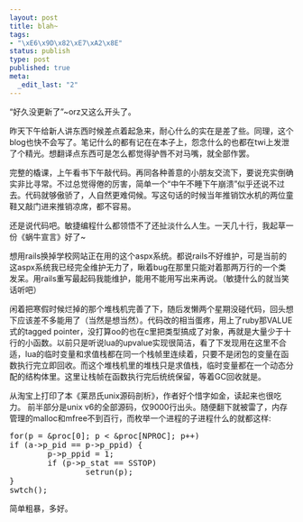 ```yaml
--- 
layout: post
title: blah~
tags: 
- "\xE6\x9D\x82\xE7\xA2\x8E"
status: publish
type: post
published: true
meta: 
  _edit_last: "2"
---
```

“好久没更新了”~orz又这么开头了。

昨天下午给新人讲东西时候差点着起急来，耐心什么的实在是差了些。同理，这个blog也快不会写了。笔记什么的都有记在在本子上，怨念什么的也都在twi上发泄了个精光。想翻译点东西可是怎么都觉得驴唇不对马嘴，就全部作罢。

完整的橇课，上午看书下午敲代码。再同各种善意的小朋友交流下，要说充实倒确实非比寻常。不过总觉得倦的厉害，简单一个“中午不睡下午崩溃”似乎还说不过去。代码就够傲骄了，人自然更难伺候。写这句话的时候当年推销饮水机的两位童鞋又敲门进来推销凉席，都不容易。

还是说代码吧。敏捷编程什么都领悟不了还扯淡什么人生。一天几十行，我起草一份《蜗牛宣言》好了~ 

想用rails换掉学校网站正在用的这个aspx系统。都说rails不好维护，可是当前的这aspx系统我已经完全维护无力了，瞅着bug在那里只能对着那两万行的一个类发呆。用rails重写最起码我能维护，能用不能用写出来再说。（敏捷什么的就当笑话听吧）

闲着把寒假时候烂掉的那个堆栈机完善了下，随后发懒两个星期没碰代码，回头想下应该差不多能用了（当然是想当然）。代码改的相当蛋疼，用上了ruby那VALUE式的tagged pointer，没打算oo的也在c里把类型搞成了对象，再就是大量少于十行的小函数。以前只是听说lua的upvalue实现很简洁，看了下发现用在这里不合适，lua的临时变量和求值栈都在同一个栈帧里连续着，只要不是闭包的变量在函数执行完立即回收。而这个堆栈机里的堆栈只是求值栈，临时变量都在一个动态分配的结构体里。这里让栈帧在函数执行完后统统保留，等着GC回收就是。

从淘宝上打印了本《莱昂氏unix源码剖析》，作者好个惜字如金，读起来也很吃力。 前半部分是unix v6的全部源码，仅9000行出头。随便翻下就被雷了，内存管理的malloc和mfree不到百行，而枚举一个进程的子进程什么的就都这样:

<pre lang="c">
for(p = &proc[0]; p < &proc[NPROC]; p++)
if (a->p_pid == p->p_ppid) {
        p->p_ppid = 1;
        if (p->p_stat == SSTOP)
                setrun(p);
}
swtch();
</pre>

简单粗暴，多好。

